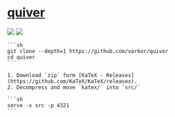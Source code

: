 # [quiver](https://github.com/varkor/quiver)

![](https://img.shields.io/github/license/varkor/quiver?style=flat-square) ![](https://img.shields.io/github/last-commit/scillidan/quiver/master?label=last%20commit%20(fork)&style=flat-square)

````{tab} From source
```sh
git clone --depth=1 https://github.com/varkor/quiver
cd quiver
```

1. Download `zip` form [KaTeX - Releases] (https://github.com/KaTeX/KaTeX/releases).
2. Decompress and move `katex/` into `src/`

```sh
serve -s src -p 4321
```
````